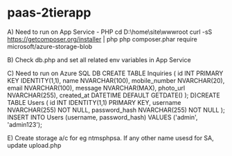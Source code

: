 # paas-2tierapp
A) Need to run on App Service - PHP
cd D:\home\site\wwwroot
curl -sS https://getcomposer.org/installer | php
php composer.phar require microsoft/azure-storage-blob

B) Check db.php and set all related env variables in App Service

C) Need to run on Azure SQL DB
CREATE TABLE Inquiries (
    id INT PRIMARY KEY IDENTITY(1,1),
    name NVARCHAR(100),
    mobile_number NVARCHAR(20),
    email NVARCHAR(100),
    message NVARCHAR(MAX),
    photo_url NVARCHAR(255),
    created_at DATETIME DEFAULT GETDATE()
);
D)CREATE TABLE Users (
    id INT IDENTITY(1,1) PRIMARY KEY,
    username NVARCHAR(255) NOT NULL,
    password_hash NVARCHAR(255) NOT NULL
);
INSERT INTO Users (username, password_hash) 
VALUES ('admin', 'admin123');

E) Create storage a/c for eg ntmsphpsa. If any other name usesd for SA, update upload.php

